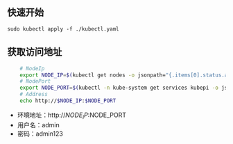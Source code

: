 ## 快速开始

    sudo kubectl apply -f ./kubectl.yaml

## 获取访问地址

```sh
    # NodeIp
    export NODE_IP=$(kubectl get nodes -o jsonpath="{.items[0].status.addresses[0].address}")
    # NodePort
    export NODE_PORT=$(kubectl -n kube-system get services kubepi -o jsonpath="{.spec.ports[0].nodePort}")
    # Address
    echo http://$NODE_IP:$NODE_PORT
```

- 环境地址：http://$NODE_IP:$NODE_PORT
- 用户名：admin
- 密码：admin123